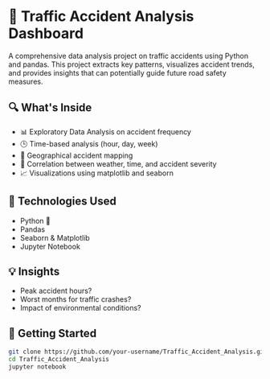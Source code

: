 # 🚗 Traffic Accident Analysis Dashboard

A comprehensive data analysis project on traffic accidents using Python and pandas. This project extracts key patterns, visualizes accident trends, and provides insights that can potentially guide future road safety measures.

## 🔍 What's Inside

- 📊 Exploratory Data Analysis on accident frequency
- 🕒 Time-based analysis (hour, day, week)
- 📍 Geographical accident mapping
- 🚦 Correlation between weather, time, and accident severity
- 📈 Visualizations using matplotlib and seaborn

## 🧰 Technologies Used

- Python 🐍
- Pandas
- Seaborn & Matplotlib
- Jupyter Notebook

## 💡 Insights

- Peak accident hours?
- Worst months for traffic crashes?
- Impact of environmental conditions?

## 🚀 Getting Started

```bash
git clone https://github.com/your-username/Traffic_Accident_Analysis.git
cd Traffic_Accident_Analysis
jupyter notebook
